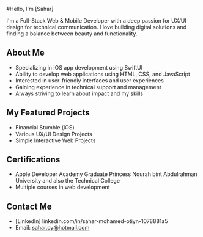 #Hello, I'm [Sahar]

I'm a Full-Stack Web & Mobile Developer with a deep passion for UX/UI design for technical communication. I love building digital solutions and finding a balance between beauty and functionality.

## About Me
- Specializing in iOS app development using SwiftUI
- Ability to develop web applications using HTML, CSS, and JavaScript
- Interested in user-friendly interfaces and user experiences
- Gaining experience in technical support and management
- Always striving to learn about impact and my skills

## My Featured Projects
- Financial Stumble (iOS)
- Various UX/UI Design Projects
- Simple Interactive Web Projects

## Certifications
- Apple Developer Academy Graduate
Princess Nourah bint Abdulrahman University and also the Technical College
- Multiple courses in web development

## Contact Me
- [LinkedIn] linkedin.com/in/sahar-mohamed-otiyn-1078881a5
- Email: sahar.oy@hotmail.com
